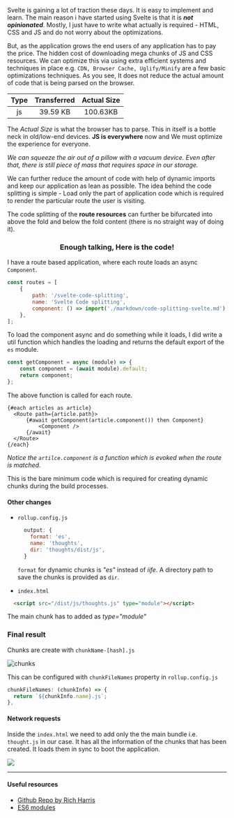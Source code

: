 <script>
  import BlogHeader from './common/blog-header.md';
  import Image from './../js/common/Image.svelte';
</script>

<BlogHeader date="27 June 2022" title="Code splitting With Svelte"/>

Svelte is gaining a lot of traction these days. It is easy to implement and learn. The main reason i have started using Svelte is that it is <b>_not opinionated_</b>.
Mostly, I just have to write what actually is required - HTML, CSS and JS and do not worry about the optimizations.

But, as the application grows the end users of any application has to pay the price. The hidden cost of downloading mega chunks of JS and CSS resources. We can optimize this via using extra efficient systems and techniques in place e.g. `CDN, Browser Cache, Uglify/Minify` are a few basic optimizations techniques. As you see, It does not reduce the actual amount of code that is being parsed on the browser.

<center>

| Type | Transferred | Actual Size |
| :----: | :---------: | :---------: |
| js   |  39.59 KB   |  100.63KB   |

</center>

The _Actual Size_ is what the browser has to parse. This in itself is a bottle neck in old/low-end devices. <b>JS is everywhere</b> now and We must optimize the experience for everyone.

_We can squeeze the air out of a pillow with a vacuum device. Even after that, there is still piece of mass that requires space in our storage._

We can further reduce the amount of code with help of dynamic imports and keep our application as lean as possible.
The idea behind the code splitting is simple - Load only the part of application code which is required to render the particular route the user is visiting.

The code splitting of the <b>route resources</b> can further be bifurcated into above the fold and below the fold content (there is no straight way of doing it).

### <div align="center">Enough talking, Here is the code!</div>

I have a route based application, where each route loads an async `Component`.

```js
const routes = [
    {
        path: '/svelte-code-splitting',
        name: 'Svelte Code splitting',
        component: () => import('./markdown/code-splitting-svelte.md'),
    },
];
```

To load the component async and do something while it loads, I did write a util function which handles the loading and returns the default export of the `es` module.

```js
const getComponent = async (module) => {
    const component = (await module).default;
    return component;
};
```

The above function is called for each route.

```svelte
{#each articles as article}
  <Route path={article.path}>
      {#await getComponent(article.component()) then Component}
          <Component />
      {/await}
  </Route>
{/each}
```

_Notice the `artilce.component` is a function which is evoked when the route is matched._

This is the bare minimum code which is required for creating dynamic chunks during the build processes.

#### Other changes

-   `rollup.config.js`

    ```js
      output: {
        format: 'es',
        name: 'thoughts',
        dir: 'thoughts/dist/js',
      }
    ```

    `format` for dynamic chunks is _"es"_ instead of _iife_. A directory path to save the chunks is provided as `dir`.

-   `index.html`

  ```html
    <script src="/dist/js/thoughts.js" type="module"></script>
  ```

The main chunk has to added as _type="module"_

### Final result

Chunks are create with `chunkName-[hash].js`

![chunks](https://user-images.githubusercontent.com/10477804/175859365-085a3232-d7ed-4b6c-ad97-1bc9f58d9cc6.png)

This can be configured with `chunkFileNames` property in `rollup.config.js`

```js
chunkFileNames: (chunkInfo) => {
  return `${chunkInfo.name}.js`;
},
```

#### Network requests

Inside the `index.html` we need to add only the the main bundle i.e. `thought.js` in our case. It has all the information of the chunks that has been created. It loads them in sync to boot the application.

<Image src="https://user-images.githubusercontent.com/10477804/175859805-b4b911cd-3152-4bfb-aeb1-ad22820dc0cc.png"/>

---
#### Useful resources

-   [Github Repo by Rich Harris](https://github.com/Rich-Harris/rollup-svelte-code-splitting)
-   [ES6 modules](https://hacks.mozilla.org/2015/08/es6-in-depth-modules/)
